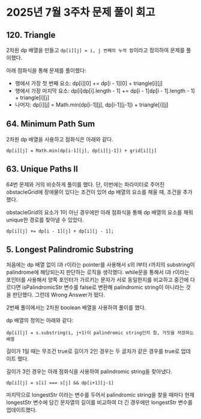 # 2025년 7월 3주차 문제 풀이 회고

## 120. Triangle

2차원 dp 배열을 만들고 `dp[i][j] = i, j 번째의 누적 합`이라고 정의하여 문제를 풀이했다.

아래 점화식을 통해 문제를 풀이했다:

- 행에서 가장 첫 번째 요소: dp[i][0] += dp[i - 1][0] + triangle[i][j]
- 행에서 가장 마지막 요소: dp[i]dp[i].length - 1] += dp[i - 1]dp[i - 1].length - 1] + triangle[i][j]
- 나머지: dp[i][j] = Math.min(dp[i-1][j], dp[i-1][j-1]) + triangle[i][j]

## 64. Minimum Path Sum

2차원 dp 배열을 사용하고 점화식은 아래와 같다.

`dp[i][j] = Math.min(dp[i-1][j], dp[i][j-1]) + grid[i][j]`

## 63. Unique Paths II

64번 문제와 거의 비슷하게 풀이를 했다. 단, 이번에는 파라미터로 주어진 obstacleGrid에 장애물이 있다는 조건이 있어 dp 배열의 요소를 채울 때, 조건을 추가했다.

obstacleGrid의 요소가 1이 아닌 경우에만 아래 점화식을 통해 dp 배열의 요소를 채워 unique한 경로를 찾아낼 수 있었다.

`dp[i][j] += dp[i - 1][j] + dp[i][j - 1];`

## 5. Longest Palindromic Substring

처음에는 dp 배열 없이 l과 r이라는 pointer를 사용해서 s의 l부터 r까지의 substring이 palindrome에 해당되는지 판단하는 로직을 생각했다. while문을 통해서 l과 r이라는 포인터를 사용해서 양쪽 포인터가 가르키는 문자가 서로 동일한지를 비교하고 중간에 다르다면 isPalindromicStr 변수를 false로 변환해 palindromic string이 아니라는 것을 판단했다. 그런데 Wrong Answer가 떴다.

2번째 풀이에서는 2차원 boolean 배열을 사용하여 풀이를 했다.

dp 배열의 정의는 아래와 같다:

`dp[i][j] = s.substring(i, j+1)이 palindromic string인지 참, 거짓을 저장하는 배열`

길이가 1일 때는 무조건 true로 길이가 2인 경우는 두 글자가 같은 경우를 true로 업데이트 했다.

길이가 3인 경우는 아래 점화식을 사용하여 palindromic string을 찾아냈다.

`dp[i][j] = s[i] === s[j] && dp[i+1][j-1]`

마지막으로 longestStr 이라는 변수를 두어서 palindromic string을 찾을 때마다 현재 longestStr 변수에 담긴 문자열의 길이를 비교하여 더 긴 경우에만 longestStr 변수를 업데이트했다.
